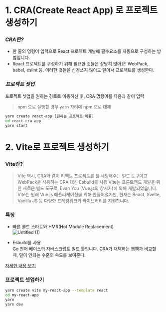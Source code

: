 # 1. CRA(Create React App) 로 프로젝트 생성하기
### *CRA란?*
- 한 줄의 명령어 입력으로 React 프로젝트 개발에 필수요소를 자동으로 구성하는 방법입니다.
- React 프로젝트를 구성하기 위해 필요한 것들은 상당히 많아요! WebPack, babel, eslint 등. 이러한 것들을 신경쓰지 않아도 알아서 프로젝트를 생성한다.


### *프로젝트 셋업*
프로젝트 셋업을 원하는 경로로 이동하신 후, CRA 명령어를 다음과 같이 입력  
> npm 으로 실행할 경우 yarn 자리에 npm 으로 대체
```bash
yarn create react-app [원하는 프로젝트 이름]
cd react-cra-app
yarn start 
```







# 2. Vite로 프로젝트 생성하기
### **Vite란?**
> Vite 역시, CRA와 같이 리액트 프로젝트를 풀 세팅해주는 빌드 도구이고 WebPack을 사용하는 CRA 대신 Esbuild를 사용
Vite는 프론트엔드 개발을 위한 새로운 빌드 도구로, Evan You (Vue.js의 창시자)에 의해 개발되었습니다. Vite는 원래 Vue.js 애플리케이션을 위해 만들어졌지만, 현재는 React, Svelte, Vanilla JS 등 다양한 프레임워크와 라이브러리를 지원합니다.


### **특징**
- 빠른 콜드 스타트와 HMR(Hot Module Replacement)   
![Untitled (1)](https://github.com/whitewise95/react-study/assets/81284265/6ca10ec6-dceb-4b96-b4db-ad1d5179b771)   


- Esbuild를 사용  
Go 언어 베이스의 자바스크립트 빌드 툴입니다. CRA가 채택하는 웹팩과 비교할 때, 말이 안되는 수준의 속도를 보여준다.

[자세한 내용 보기](https://khys.tistory.com/31)  

### **프로젝트 셋업하기**  

```bash
yarn create vite my-react-app --template react
cd my-react-app
yarn
yarn dev
```










